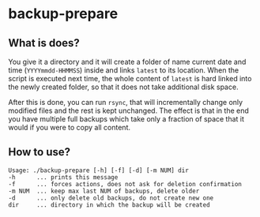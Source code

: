 # backup-prepare

## What is does?

You give it a directory and it will create a folder of name current date and time (`YYYYmmdd-HHMMSS`) inside and links `latest` to its location. When the script is executed next time, the whole content of `latest` is hard linked into the newly created folder, so that it does not take additional disk space.

After this is done, you can run `rsync`, that will incrementally change only modified files and the rest is kept unchanged. The effect is that in the end you have multiple full backups which take only a fraction of space that it would if you were to copy all content.

## How to use?

```
Usage: ./backup-prepare [-h] [-f] [-d] [-m NUM] dir
-h      ... prints this message
-f      ... forces actions, does not ask for deletion confirmation
-m NUM  ... keep max last NUM of backups, delete older
-d      ... only delete old backups, do not create new one
dir     ... directory in which the backup will be created
```
